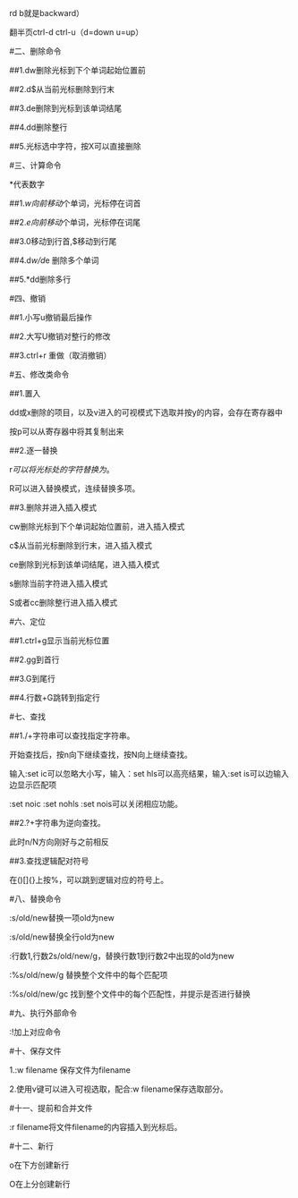 
rd b就是backward）

翻半页ctrl-d ctrl-u（d=down u=up）

#二、删除命令

##1.dw删除光标到下个单词起始位置前

##2.d$从当前光标删除到行末

##3.de删除到光标到该单词结尾

##4.dd删除整行

##5.光标选中字符，按X可以直接删除

#三、计算命令

*代表数字

##1.*w向前移动*个单词，光标停在词首

##2.*e向前移动*个单词，光标停在词尾

##3.0移动到行首,$移动到行尾

##4.d*w/d*e 删除多个单词

##5.*dd删除多行

#四、撤销

##1.小写u撤销最后操作

##2.大写U撤销对整行的修改

##3.ctrl+r 重做（取消撤销）

#五、修改类命令

##1.置入

dd或x删除的项目，以及v进入的可视模式下选取并按y的内容，会存在寄存器中

按p可以从寄存器中将其复制出来

##2.逐一替换

r*可以将光标处的字符替换为*。

R可以进入替换模式，连续替换多项。

##3.删除并进入插入模式

cw删除光标到下个单词起始位置前，进入插入模式

c$从当前光标删除到行末，进入插入模式

ce删除到光标到该单词结尾，进入插入模式

s删除当前字符进入插入模式

S或者cc删除整行进入插入模式

#六、定位

##1.ctrl+g显示当前光标位置

##2.gg到首行

##3.G到尾行

##4.行数+G跳转到指定行

#七、查找

##1./+字符串可以查找指定字符串。

开始查找后，按n向下继续查找，按N向上继续查找。

输入:set ic可以忽略大小写，输入：set hls可以高亮结果，输入:set is可以边输入边显示匹配项

:set noic :set nohls :set nois可以关闭相应功能。

##2.?+字符串为逆向查找。

此时n/N方向刚好与之前相反

##3.查找逻辑配对符号

在()[]{}上按%，可以跳到逻辑对应的符号上。

#八、替换命令

:s/old/new替换一项old为new

:s/old/new替换全行old为new

:行数1,行数2s/old/new/g，替换行数1到行数2中出现的old为new

:%s/old/new/g 替换整个文件中的每个匹配项

:%s/old/new/gc 找到整个文件中的每个匹配性，并提示是否进行替换

#九、执行外部命令

:!加上对应命令

#十、保存文件

1.:w filename 保存文件为filename

2.使用v键可以进入可视选取，配合:w filename保存选取部分。

#十一、提前和合并文件

:r filename将文件filename的内容插入到光标后。

#十二、新行

o在下方创建新行

O在上分创建新行
